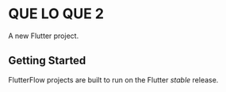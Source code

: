 # QUE LO QUE 2

A new Flutter project.

## Getting Started

FlutterFlow projects are built to run on the Flutter _stable_ release.
